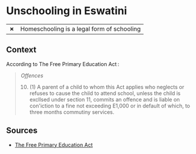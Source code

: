 # Unschooling in Eswatini
| | |
|-|-|
| __✗__ | Homeschooling is a legal form of schooling |


## Context

According to The Free Primary Education Act :

> *Offences*
> 
> 10. (1) A parent of a child to whom this Act applies who neglects or refuses to cause the child to attend school, unless the child is excllsed under section 11, commits an offence and is liable on con\'iction to a fine
> not exceeding E1,000 or in default of which, to three months commutiny services.

## Sources

* [The Free Primary Education Act](https://www.unesco.org/education/edurights/media/docs/d41cff2a0c18696f6b44c2f3e021bde926064ed5.pdf)
